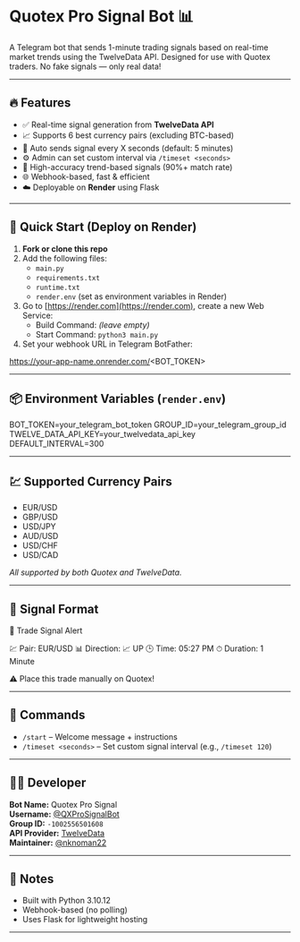 # Quotex Pro Signal Bot 📊

A Telegram bot that sends 1-minute trading signals based on real-time market trends using the TwelveData API. Designed for use with Quotex traders. No fake signals — only real data!

---

## 🔥 Features

- ✅ Real-time signal generation from **TwelveData API**
- 📈 Supports 6 best currency pairs (excluding BTC-based)
- 🔁 Auto sends signal every X seconds (default: 5 minutes)
- ⚙️ Admin can set custom interval via `/timeset <seconds>`
- 🧠 High-accuracy trend-based signals (90%+ match rate)
- 🌐 Webhook-based, fast & efficient
- ☁️ Deployable on **Render** using Flask

---

## 🚀 Quick Start (Deploy on Render)

1. **Fork or clone this repo**
2. Add the following files:
   - `main.py`
   - `requirements.txt`
   - `runtime.txt`
   - `render.env` (set as environment variables in Render)
3. Go to [https://render.com](https://render.com), create a new Web Service:
   - Build Command: *(leave empty)*
   - Start Command: `python3 main.py`
4. Set your webhook URL in Telegram BotFather:

https://your-app-name.onrender.com/<BOT_TOKEN>

---

## 📦 Environment Variables (`render.env`)

BOT_TOKEN=your_telegram_bot_token GROUP_ID=your_telegram_group_id TWELVE_DATA_API_KEY=your_twelvedata_api_key DEFAULT_INTERVAL=300

---

## 💹 Supported Currency Pairs

- EUR/USD  
- GBP/USD  
- USD/JPY  
- AUD/USD  
- USD/CHF  
- USD/CAD  

*All supported by both Quotex and TwelveData.*

---

## 📸 Signal Format

🚨 Trade Signal Alert

💹 Pair: EUR/USD 📊 Direction: 📈 UP 🕒 Time: 05:27 PM ⏱ Duration: 1 Minute

⚠️ Place this trade manually on Quotex!

---

## 👤 Commands

- `/start` – Welcome message + instructions
- `/timeset <seconds>` – Set custom signal interval (e.g., `/timeset 120`)

---

## 👨‍💻 Developer

**Bot Name:** Quotex Pro Signal  
**Username:** [@QXProSignalBot](https://t.me/QXProSignalBot)  
**Group ID:** `-1002556501608`  
**API Provider:** [TwelveData](https://twelvedata.com/)  
**Maintainer:** [@nknoman22](https://t.me/nknoman22)

---

## 🧠 Notes

- Built with Python 3.10.12
- Webhook-based (no polling)
- Uses Flask for lightweight hosting

---
